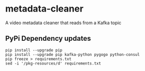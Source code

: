 # metadata-cleaner
A video metadata cleaner that reads from a Kafka topic

## PyPi Dependency updates

    pip install --upgrade pip
    pip install --upgrade pip kafka-python pygogo python-consul
    pip freeze > requirements.txt
    sed -i '/pkg-resources/d' requirements.txt
